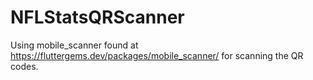 # NFLStatsQRScanner

Using mobile_scanner found at https://fluttergems.dev/packages/mobile_scanner/ for scanning the QR codes.
